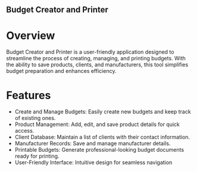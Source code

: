 ## Budget Creator and Printer


# Overview
Budget Creator and Printer is a user-friendly application designed to streamline the process of creating, managing, and printing budgets. With the ability to save products, clients, and manufacturers, this tool simplifies budget preparation and enhances efficiency.

# Features
- Create and Manage Budgets: Easily create new budgets and keep track of existing ones.
- Product Management: Add, edit, and save product details for quick access.
- Client Database: Maintain a list of clients with their contact information.
- Manufacturer Records: Save and manage manufacturer details.
- Printable Budgets: Generate professional-looking budget documents ready for printing.
- User-Friendly Interface: Intuitive design for seamless navigation